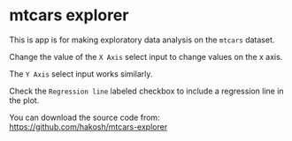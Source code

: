 # mtcars explorer
This is app is for making exploratory data analysis on the `mtcars` dataset.

Change the value of the `X Axis` select input to change values on the x axis.

The `Y Axis` select input works similarly.

Check the `Regression line` labeled checkbox to include a regression line in the plot.

You can download the source code from: https://github.com/hakosh/mtcars-explorer
